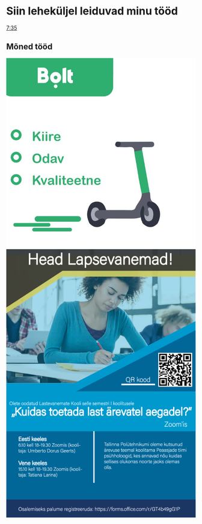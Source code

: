 # Siin leheküljel leiduvad minu tööd
[7:35](https://vimeo.com/230963379)
## Mõned tööd
![Esimene](./images/bolt.jpg)
![Teine](./images/poster.png)